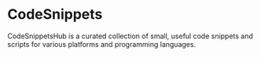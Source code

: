 # CodeSnippets
CodeSnippetsHub is a curated collection of small, useful code snippets and scripts for various platforms and programming languages.
